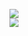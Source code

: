 [![](https://img.shields.io/badge/Made%20With-Github%20Spray-lightgrey.svg?style=for-the-badge&logo=github)](https://github.com/Annihil/github-spray#6898)  
[![](https://i.imgur.com/2DrTn0Z.gif)](https://github.com/Annihil/github-spray)